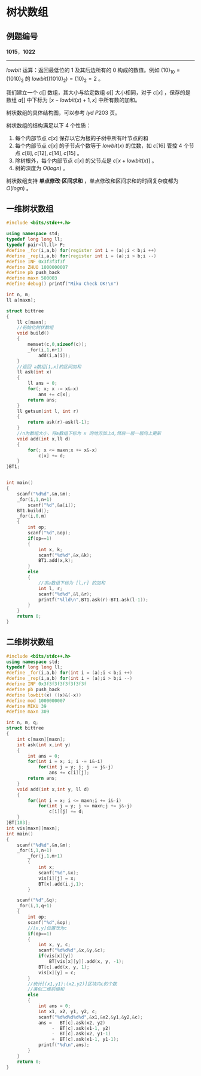 # 树状数组

## 例题编号

**1015**，**1022**

------

$lowbit$ 运算：返回最低位的 $1$ 及其后边所有的 $0$ 构成的数值。例如 $(10)_{10}=(1010)_2$ 的 $lowbit((1010)_2) = (10)_2 = 2$ 。

我们建立一个 $c[]$ 数组，其大小与给定数组 $a[]$ 大小相同，对于 $c[x]$ ，保存的是 数组 $a[]$ 中下标为 $[x-lowbit(x)+1,x]$ 中所有数的加和。

树状数组的具体结构图，可以参考 $lyd$ $P203$ 页。

树状数组的结构满足以下 $4$ 个性质：

1. 每个内部节点 $c[x]$ 保存以它为根的子树中所有叶节点的和
2. 每个内部节点 $c[x]$ 的子节点个数等于 $lowbit(x)$ 的位数，如 $c[16]$ 管控 $4$ 个节点 $c[8],c[12],c[14],c[15]$ 。
3. 除树根外，每个内部节点 $c[x]$ 的父节点是 $c[x+lowbit(x)]$ 。
4. 树的深度为 $O(logn)$ 。

树状数组支持 **单点修改·区间求和** ，单点修改和区间求和的时间复杂度都为 $O(logn)$ 。



## 一维树状数组

```c++
#include <bits/stdc++.h>

using namespace std;
typedef long long ll;
typedef pair<ll,ll> P;
#define _for(i,a,b) for(register int i = (a);i < b;i ++)
#define _rep(i,a,b) for(register int i = (a);i > b;i --)
#define INF 0x3f3f3f3f
#define ZHUO 1000000007
#define pb push_back
#define maxn 500003
#define debug() printf("Miku Check OK!\n")

int n, m;
ll a[maxn];

struct bittree
{
	ll c[maxn];
	//初始化树状数组 
	void build()
	{
		memset(c,0,sizeof(c));
        _for(i,1,n+1)
			add(i,a[i]);
	} 
	//返回 a数组[1,x]的区间加和 
	ll ask(int x)
	{
		ll ans = 0;
		for(; x; x -= x&-x)
			ans += c[x];
		return ans;
	} 
    ll getsum(int l, int r)
    {
    	return ask(r)-ask(l-1);
    }
	//n为数组大小，将a数组下标为 x 的地方加上d,然后一层一层向上更新 
	void add(int x,ll d)
	{
		for(; x <= maxn;x += x&-x)
			c[x] += d; 
	}
}BT1;


int main()
{
	scanf("%d%d",&n,&m);
	_for(i,1,n+1)
		scanf("%d",&a[i]);
	BT1.build();
	_for(i,0,m)
	{
		int op;
		scanf("%d",&op);
		if(op==1)
		{
			int x, k;
			scanf("%d%d",&x,&k);
			BT1.add(x,k);
		}
		else
		{
			//求a数组下标为 [l,r] 的加和 
			int l, r;
			scanf("%d%d",&l,&r);
			printf("%lld\n",BT1.ask(r)-BT1.ask(l-1));
		}
	}
	return 0;
}
```



## 二维树状数组

```c++
#include <bits/stdc++.h>
using namespace std;
typedef long long ll;
#define _for(i,a,b) for(int i = (a);i < b;i ++)
#define _rep(i,a,b) for(int i = (a);i > b;i --)
#define INF 0x3f3f3f3f3f3f3f3f
#define pb push_back
#define lowbit(x) ((x)&(-x))
#define mod 1000000007 
#define MIKU 39
#define maxn 309

int n, m, q;
struct bittree
{
	int c[maxn][maxn];
	int ask(int x,int y)
	{
		int ans = 0;
		for(int i = x; i; i -= i&-i)
			for(int j = y; j; j -= j&-j)
				ans += c[i][j];
		return ans;
	} 
	void add(int x,int y, ll d)
	{
		for(int i = x; i <= maxn;i += i&-i)
			for(int j = y; j <= maxn;j += j&-j)
				c[i][j] += d; 
	}
}BT[103];
int vis[maxn][maxn];
int main()
{
	scanf("%d%d",&n,&m);
	_for(i,1,n+1)
		_for(j,1,m+1)
		{
			int x;
			scanf("%d",&x);
			vis[i][j] = x;
			BT[x].add(i,j,1);
		}

	scanf("%d",&q);
	_for(i,1,q+1)
	{
		int op;
		scanf("%d",&op);
		//[x,y]位置改为c 
		if(op==1)
		{
			int x, y, c;
			scanf("%d%d%d",&x,&y,&c);
			if(vis[x][y])
				BT[vis[x][y]].add(x, y, -1);
			BT[c].add(x, y, 1);
			vis[x][y] = c;
		}
		//统计[(x1,y1):(x2,y2)]区块内c的个数
		//类似二维前缀和 
		else
		{
			int ans = 0;
			int x1, x2, y1, y2, c;
			scanf("%d%d%d%d%d",&x1,&x2,&y1,&y2,&c);
			ans = 	BT[c].ask(x2, y2)
				 -	BT[c].ask(x1-1, y2)
				 -	BT[c].ask(x2, y1-1)
				 +	BT[c].ask(x1-1, y1-1);
			printf("%d\n",ans);
		}
	}
	return 0;
}
```

